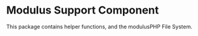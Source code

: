 # Modulus Support Component

This package contains helper functions, and the modulusPHP File System.
